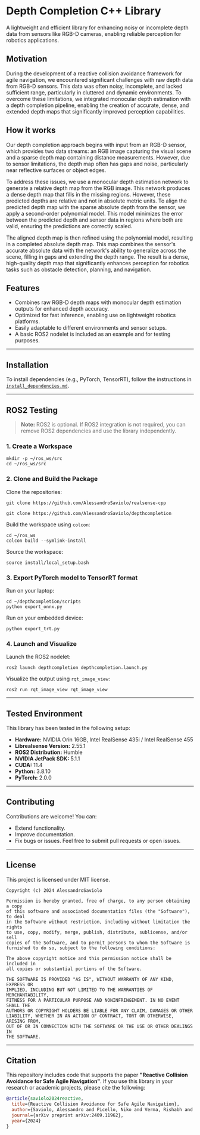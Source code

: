 # Depth Completion C++ Library

A lightweight and efficient library for enhancing noisy or incomplete depth data from sensors like RGB-D cameras, enabling reliable perception for robotics applications.

## Motivation

During the development of a reactive collision avoidance framework for agile navigation, we encountered significant challenges with raw depth data from RGB-D sensors. This data was often noisy, incomplete, and lacked sufficient range, particularly in cluttered and dynamic environments. To overcome these limitations, we integrated monocular depth estimation with a depth completion pipeline, enabling the creation of accurate, dense, and extended depth maps that significantly improved perception capabilities.

## How it works

Our depth completion approach begins with input from an RGB-D sensor, which provides two data streams: an RGB image capturing the visual scene and a sparse depth map containing distance measurements. However, due to sensor limitations, the depth map often has gaps and noise, particularly near reflective surfaces or object edges.

To address these issues, we use a monocular depth estimation network to generate a relative depth map from the RGB image. This network produces a dense depth map that fills in the missing regions. However, these predicted depths are relative and not in absolute metric units. To align the predicted depth map with the sparse absolute depth from the sensor, we apply a second-order polynomial model. This model minimizes the error between the predicted depth and sensor data in regions where both are valid, ensuring the predictions are correctly scaled.

The aligned depth map is then refined using the polynomial model, resulting in a completed absolute depth map. This map combines the sensor's accurate absolute data with the network's ability to generalize across the scene, filling in gaps and extending the depth range. The result is a dense, high-quality depth map that significantly enhances perception for robotics tasks such as obstacle detection, planning, and navigation.

## Features
- Combines raw RGB-D depth maps with monocular depth estimation outputs for enhanced depth accuracy.
- Optimized for fast inference, enabling use on lightweight robotics platforms.
- Easily adaptable to different environments and sensor setups.
- A basic ROS2 nodelet is included as an example and for testing purposes.

---

## Installation

To install dependencies (e.g., PyTorch, TensorRT), follow the instructions in [`install_dependencies.md`](https://github.com/AlessandroSaviolo/depthcompletion/blob/main/install_dependencies.md).

---

## ROS2 Testing
> **Note:** ROS2 is optional. If ROS2 integration is not required, you can remove ROS2 dependencies and use the library independently.

### 1. Create a Workspace
```
mkdir -p ~/ros_ws/src
cd ~/ros_ws/src
```

### 2. Clone and Build the Package
Clone the repositories:
```
git clone https://github.com/AlessandroSaviolo/realsense-cpp
```
```
git clone https://github.com/AlessandroSaviolo/depthcompletion
```
Build the workspace using `colcon`:
```
cd ~/ros_ws
colcon build --symlink-install
```
Source the workspace:
```
source install/local_setup.bash
```

### 3. Export PyTorch model to TensorRT format
Run on your laptop:
```
cd ~/depthcompletion/scripts
python export_onnx.py
```
Run on your embedded device:
```
python export_trt.py
```

### 4. Launch and Visualize
Launch the ROS2 nodelet:
```
ros2 launch depthcompletion depthcompletion.launch.py
```
Visualize the output using `rqt_image_view`:
```
ros2 run rqt_image_view rqt_image_view
```

---

## Tested Environment
This library has been tested in the following setup:
- **Hardware:** NVIDIA Orin 16GB, Intel RealSense 435i / Intel RealSense 455
- **Librealsense Version:** 2.55.1
- **ROS2 Distribution:** Humble
- **NVIDIA JetPack SDK:** 5.1.1
- **CUDA:** 11.4
- **Python:** 3.8.10
- **PyTorch:** 2.0.0
---

## Contributing
Contributions are welcome! You can:
- Extend functionality.
- Improve documentation.
- Fix bugs or issues.
Feel free to submit pull requests or open issues.

---

## License
This project is licensed under MIT license.

```license
Copyright (c) 2024 AlessandroSaviolo

Permission is hereby granted, free of charge, to any person obtaining a copy
of this software and associated documentation files (the "Software"), to deal
in the Software without restriction, including without limitation the rights
to use, copy, modify, merge, publish, distribute, sublicense, and/or sell
copies of the Software, and to permit persons to whom the Software is
furnished to do so, subject to the following conditions:

The above copyright notice and this permission notice shall be included in
all copies or substantial portions of the Software.

THE SOFTWARE IS PROVIDED "AS IS", WITHOUT WARRANTY OF ANY KIND, EXPRESS OR
IMPLIED, INCLUDING BUT NOT LIMITED TO THE WARRANTIES OF MERCHANTABILITY,
FITNESS FOR A PARTICULAR PURPOSE AND NONINFRINGEMENT. IN NO EVENT SHALL THE
AUTHORS OR COPYRIGHT HOLDERS BE LIABLE FOR ANY CLAIM, DAMAGES OR OTHER
LIABILITY, WHETHER IN AN ACTION OF CONTRACT, TORT OR OTHERWISE, ARISING FROM,
OUT OF OR IN CONNECTION WITH THE SOFTWARE OR THE USE OR OTHER DEALINGS IN
THE SOFTWARE.
```

---

## Citation

This repository includes code that supports the paper **"Reactive Collision Avoidance for Safe Agile Navigation"**. 
If you use this library in your research or academic projects, please cite the following:
```bibtex
@article{saviolo2024reactive,
  title={Reactive Collision Avoidance for Safe Agile Navigation},
  author={Saviolo, Alessandro and Picello, Niko and Verma, Rishabh and Loianno, Giuseppe},
  journal={arXiv preprint arXiv:2409.11962},
  year={2024}
}
```
